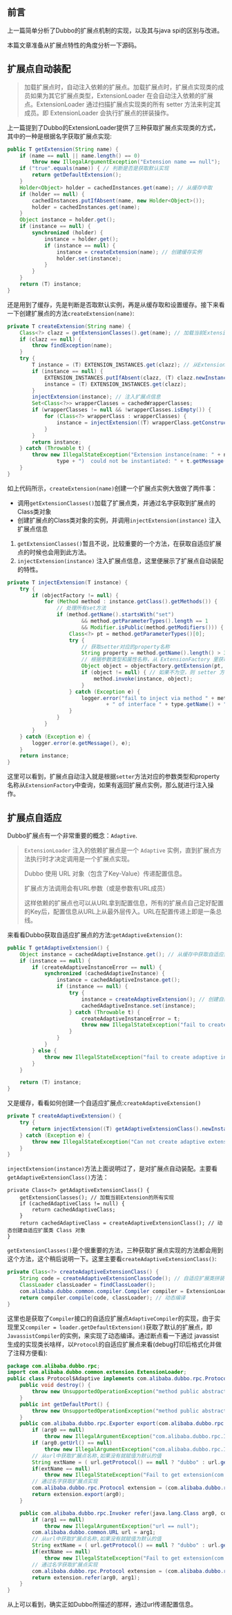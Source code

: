 ## 前言
上一篇简单分析了Dubbo的扩展点机制的实现，以及其与java spi的区别与改进。

本篇文章准备从扩展点特性的角度分析一下源码。

## 扩展点自动装配
> 加载扩展点时，自动注入依赖的扩展点。加载扩展点时，扩展点实现类的成员如果为其它扩展点类型，ExtensionLoader 在会自动注入依赖的扩展点。ExtensionLoader 通过扫描扩展点实现类的所有 setter 方法来判定其成员。即 ExtensionLoader 会执行扩展点的拼装操作。

上一篇提到了Dubbo的ExtensionLoader提供了三种获取扩展点实现类的方式，其中的一种是根据名字获取扩展点实现:
```java
public T getExtension(String name) {
    if (name == null || name.length() == 0)
        throw new IllegalArgumentException("Extension name == null");
    if ("true".equals(name)) { // 判断是否是获取默认实现
        return getDefaultExtension();
    }
    Holder<Object> holder = cachedInstances.get(name); // 从缓存中取
    if (holder == null) {
        cachedInstances.putIfAbsent(name, new Holder<Object>());
        holder = cachedInstances.get(name);
    }
    Object instance = holder.get();
    if (instance == null) {
        synchronized (holder) {
            instance = holder.get();
            if (instance == null) {
                instance = createExtension(name); // 创建缓存实例
                holder.set(instance);
            }
        }
    }
    return (T) instance;
}
```
还是用到了缓存，先是判断是否取默认实例，再是从缓存取和设置缓存。接下来看一下创建扩展点的方法`createExtension(name)`:
```java
private T createExtension(String name) {
    Class<?> clazz = getExtensionClasses().get(name); // 加载当前Extension的所有实现, 并从中获取指定name的Extension
    if (clazz == null) {
        throw findException(name);
    }
    try {
        T instance = (T) EXTENSION_INSTANCES.get(clazz); // 从Extension实例缓存中获取实例
        if (instance == null) {
            EXTENSION_INSTANCES.putIfAbsent(clazz, (T) clazz.newInstance());
            instance = (T) EXTENSION_INSTANCES.get(clazz);
        }
        injectExtension(instance); // 注入扩展点信息
        Set<Class<?>> wrapperClasses = cachedWrapperClasses;
        if (wrapperClasses != null && !wrapperClasses.isEmpty()) {
            for (Class<?> wrapperClass : wrapperClasses) {
                instance = injectExtension((T) wrapperClass.getConstructor(type).newInstance(instance));
            }
        }
        return instance;
    } catch (Throwable t) {
        throw new IllegalStateException("Extension instance(name: " + name + ", class: " +
                type + ")  could not be instantiated: " + t.getMessage(), t);
    }
}
```
如上代码所示，`createExtension(name)`创建一个扩展点实例大致做了两件事：
- 调用`getExtensionClasses()`加载了扩展点类，并通过名字获取到扩展点的Class类对象
- 创建扩展点的Class类对象的实例，并调用`injectExtension(instance)` 注入扩展点信息

1. `getExtensionClasses()`暂且不说，比较重要的一个方法，在获取自适应扩展点的时候也会用到此方法。
2. `injectExtension(instance)` 注入扩展点信息，这里便展示了扩展点自动装配的特性。
```java
private T injectExtension(T instance) {
    try {
        if (objectFactory != null) {
            for (Method method : instance.getClass().getMethods()) {
                // 处理所有set方法
                if (method.getName().startsWith("set")
                        && method.getParameterTypes().length == 1
                        && Modifier.isPublic(method.getModifiers())) {
                    Class<?> pt = method.getParameterTypes()[0];
                    try {
                        // 获取setter对应的property名称
                        String property = method.getName().length() > 3 ? method.getName().substring(3, 4).toLowerCase() + method.getName().substring(4) : "";
                        // 根据参数类型和属性名称，从 ExtensionFactory 里获取扩展点
                        Object object = objectFactory.getExtension(pt, property);
                        if (object != null) { // 如果不为空，则 setter 方法的参数是扩展点类型，那么进行注入
                            method.invoke(instance, object);
                        }
                    } catch (Exception e) {
                        logger.error("fail to inject via method " + method.getName()
                                + " of interface " + type.getName() + ": " + e.getMessage(), e);
                    }
                }
            }
        }
    } catch (Exception e) {
        logger.error(e.getMessage(), e);
    }
    return instance;
}
```
这里可以看到，扩展点自动注入就是根据`setter`方法对应的参数类型和property名称从`ExtensionFactory`中查询，如果有返回扩展点实例，那么就进行注入操作。



## 扩展点自适应

Dubbo扩展点有一个非常重要的概念：`Adaptive`.

> `ExtensionLoader` 注入的依赖扩展点是一个 `Adaptive` 实例，直到扩展点方法执行时才决定调用是一个扩展点实现。
>
> Dubbo 使用 URL 对象（包含了Key-Value）传递配置信息。
>
>扩展点方法调用会有URL参数（或是参数有URL成员）
>
>这样依赖的扩展点也可以从URL拿到配置信息，所有的扩展点自己定好配置的Key后，配置信息从URL上从最外层传入。URL在配置传递上即是一条总线。

来看看Dubbo获取自适应扩展点的方法:`getAdaptiveExtension()`:
```java
public T getAdaptiveExtension() {
    Object instance = cachedAdaptiveInstance.get(); // 从缓存中获取自适应实例
    if (instance == null) {
        if (createAdaptiveInstanceError == null) {
            synchronized (cachedAdaptiveInstance) {
                instance = cachedAdaptiveInstance.get();
                if (instance == null) {
                    try {
                        instance = createAdaptiveExtension(); // 创建自适应实例并缓存
                        cachedAdaptiveInstance.set(instance);
                    } catch (Throwable t) {
                        createAdaptiveInstanceError = t;
                        throw new IllegalStateException("fail to create adaptive instance: " + t.toString(), t);
                    }
                }
            }
        } else {
            throw new IllegalStateException("fail to create adaptive instance: " + createAdaptiveInstanceError.toString(), createAdaptiveInstanceError);
        }
    }

    return (T) instance;
}
```
又是缓存，看看如何创建一个自适应扩展点:`createAdaptiveExtension()`

```java
private T createAdaptiveExtension() {
    try {
        return injectExtension((T) getAdaptiveExtensionClass().newInstance());
    } catch (Exception e) {
        throw new IllegalStateException("Can not create adaptive extension " + type + ", cause: " + e.getMessage(), e);
    }
}
```
`injectExtension(instance)`方法上面说明过了，是对扩展点自动装配。主要看`getAdaptiveExtensionClass()`方法：
```
private Class<?> getAdaptiveExtensionClass() {
    getExtensionClasses(); // 加载当前Extension的所有实现
    if (cachedAdaptiveClass != null) {
        return cachedAdaptiveClass;
    }
    return cachedAdaptiveClass = createAdaptiveExtensionClass(); // 动态创建自适应扩展类 Class 对象
}
```
`getExtensionClasses()`是个很重要的方法，三种获取扩展点实现的方法都会用到这个方法，这个稍后说明一下。这里主要看`createAdaptiveExtensionClass()`:
```java
private Class<?> createAdaptiveExtensionClass() {
    String code = createAdaptiveExtensionClassCode(); // 自适应扩展类拼装代码
    ClassLoader classLoader = findClassLoader();
    com.alibaba.dubbo.common.compiler.Compiler compiler = ExtensionLoader.getExtensionLoader(com.alibaba.dubbo.common.compiler.Compiler.class).getAdaptiveExtension();
    return compiler.compile(code, classLoader); // 动态编译
}
```
这里也是获取了`Compiler`接口的自适应扩展点`AdaptiveCompiler`的实现，由于实现里又`compiler = loader.getDefaultExtension()`获取了默认的扩展点，即`JavassistCompiler`的实例，来实现了动态编译。通过断点看一下通过 javassist 生成的实现类长啥样，以`Protocol`的自适应扩展点来看(debug打印后格式化并做了注释方便看):
```java
package com.alibaba.dubbo.rpc;
import com.alibaba.dubbo.common.extension.ExtensionLoader;
public class Protocol$Adaptive implements com.alibaba.dubbo.rpc.Protocol {
    public void destroy() {
        throw new UnsupportedOperationException("method public abstract void com.alibaba.dubbo.rpc.Protocol.destroy() of interface com.alibaba.dubbo.rpc.Protocol is not adaptive method!");
    }
    public int getDefaultPort() {
        throw new UnsupportedOperationException("method public abstract int com.alibaba.dubbo.rpc.Protocol.getDefaultPort() of interface com.alibaba.dubbo.rpc.Protocol is not adaptive method!");
    }
    public com.alibaba.dubbo.rpc.Exporter export(com.alibaba.dubbo.rpc.Invoker arg0) throws com.alibaba.dubbo.rpc.RpcException {
        if (arg0 == null) 
            throw new IllegalArgumentException("com.alibaba.dubbo.rpc.Invoker argument == null");
        if (arg0.getUrl() == null) 
            throw new IllegalArgumentException("com.alibaba.dubbo.rpc.Invoker argument getUrl() == null");com.alibaba.dubbo.common.URL url = arg0.getUrl();
        // 从url中获取扩展点名称,如果没有就赋值为默认的值
        String extName = ( url.getProtocol() == null ? "dubbo" : url.getProtocol() );
        if(extName == null) 
            throw new IllegalStateException("Fail to get extension(com.alibaba.dubbo.rpc.Protocol) name from url(" + url.toString() + ") use keys([protocol])");
        // 通过名字获取扩展点实现
        com.alibaba.dubbo.rpc.Protocol extension = (com.alibaba.dubbo.rpc.Protocol)ExtensionLoader.getExtensionLoader(com.alibaba.dubbo.rpc.Protocol.class).getExtension(extName);
        return extension.export(arg0);
    }

    public com.alibaba.dubbo.rpc.Invoker refer(java.lang.Class arg0, com.alibaba.dubbo.common.URL arg1) throws com.alibaba.dubbo.rpc.RpcException {
        if (arg1 == null) 
            throw new IllegalArgumentException("url == null");
        com.alibaba.dubbo.common.URL url = arg1;
        // 从url中获取扩展点名称,如果没有就赋值为默认的值
        String extName = ( url.getProtocol() == null ? "dubbo" : url.getProtocol() );
        if(extName == null) 
            throw new IllegalStateException("Fail to get extension(com.alibaba.dubbo.rpc.Protocol) name from url(" + url.toString() + ") use keys([protocol])");
        // 通过名字获取扩展点实现
        com.alibaba.dubbo.rpc.Protocol extension = (com.alibaba.dubbo.rpc.Protocol)ExtensionLoader.getExtensionLoader(com.alibaba.dubbo.rpc.Protocol.class).getExtension(extName);
        return extension.refer(arg0, arg1);
    }
}
```
从上可以看到，确实正如Dubbo所描述的那样，通过url传递配置信息。
